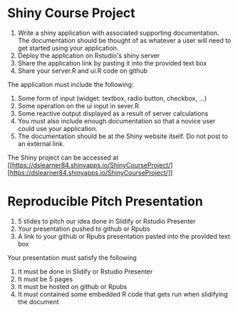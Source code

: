 # Shiny Course Project

1. Write a shiny application with associated supporting documentation. The documentation should be thought of as whatever a user will need to get started using your application.
1. Deploy the application on Rstudio's shiny server
1. Share the application link by pasting it into the provided text box
1. Share your server.R and ui.R code on github

The application must include the following:

1.  Some form of input (widget: textbox, radio button, checkbox, ...)
1. Some operation on the ui input in sever.R
1. Some reactive output displayed as a result of server calculations
1. You must also include enough documentation so that a novice user could use your application.
1. The documentation should be at the Shiny website itself. Do not post to an external link.

The Shiny project can be accessed at [[https://dslearner84.shinyapps.io/ShinyCourseProject/][https://dslearner84.shinyapps.io/ShinyCourseProject/]]

# Reproducible Pitch Presentation

1. 5 slides to pitch our idea done in Slidify or Rstudio Presenter
1. Your presentation pushed to github or Rpubs
1. A link to your github or Rpubs presentation pasted into the provided text box

Your presentation must satisfy the following

1. It must be done in Slidify or Rstudio Presenter
1. It must be 5 pages
1. It must be hosted on github or Rpubs
1. It must contained some embedded R code that gets run when slidifying the document